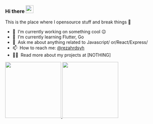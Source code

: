 ### Hi there <a href="https://www.gautamkrishnar.com/"><img src="https://media.giphy.com/media/hvRJCLFzcasrR4ia7z/giphy.gif" width="25px"></a>
This is the place where I opensource stuff and break things :rofl:

- 🔭 &nbsp;I’m currently working on something cool :wink:
- 🌱 &nbsp;I’m currently learning Flutter, Go
- 💬 &nbsp;Ask me about anything related to Javascript/ or/React/Express/
- 📫 &nbsp;How to reach me: [@rezahrdsyh](https://www.instagram.com/rezahrdsyh_/) 
- 👨‍💻 &nbsp;Read more about my projects at [NOTHING]

<p align="left">
<a href="https://github.com/RezaHerdiansyah23">
  <img height="180em" src="https://github-readme-stats.vercel.app/api?username=RezaHerdiansyah23&theme=onedark&show_icons=true&hide_border=true&count_private=true"/>
  <img height="180em" src="https://github-readme-stats.vercel.app/api/top-langs/?username=RezaHerdiansyah23&theme=onedark&show_icons=true&hide_border=true&layout=compact"/>
</a>
</p>



